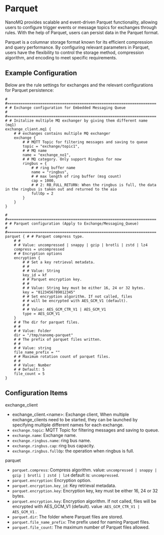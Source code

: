 # Parquet

NanoMQ provides scalable and event-driven Parquet functionality, allowing users to configure trigger events or message topics for exchanges through rules. With the help of Parquet, users can persist data in the Parquet format.

Parquet is a columnar storage format known for its efficient compression and query performance. By configuring relevant parameters in Parquet, users have the flexibility to control the storage method, compression algorithm, and encoding to meet specific requirements.

## **Example Configuration**
Below are the rule settings for exchanges and the relevant configurations for Parquet persistence:
```hcl
# #====================================================================
# # Exchange configuration for Embedded Messaging Queue
# #====================================================================
# # Initalize multiple MQ exchanger by giving them different name (mq1)
exchange_client.mq1 {
	# # exchanges contains multiple MQ exchanger
	exchange {
		# # MQTT Topic for filtering messages and saving to queue
		topic = "exchange/topic1",
		# # MQ name
		name = "exchange_no1",
		# # MQ category. Only support Ringbus for now
		ringbus = {
			# # ring buffer name
			name = "ringbus",
			# # max length of ring buffer (msg count)
			cap = 1000,
			# # 2: RB_FULL_RETURN: When the ringbus is full, the data in the ringbus is taken out and returned to the aio
			fullOp = 2
		}
	}
}

# #====================================================================
# # Parquet configuration (Apply to Exchange/Messaging_Queue)
# #====================================================================
parquet { # # Parquet compress type.
	# #
	# # Value: uncompressed | snappy | gzip | brotli | zstd | lz4
	compress = uncompressed
	# # Encryption options
	encryption {
		# # Set a key retrieval metadata.
		# #
		# # Value: String
		key_id = kf
		# # Parquet encryption key.
		# #
		# # Value: String key must be either 16, 24 or 32 bytes.
		key = "0123456789012345"
		# # Set encryption algorithm. If not called, files 
		# # will be encrypted with AES_GCM_V1 (default).
		# #
		# # Value: AES_GCM_CTR_V1 | AES_GCM_V1
		type = AES_GCM_V1
	}
	# # The dir for parquet files.
	# #
	# # Value: Folder
	dir = "/tmp/nanomq-parquet"
	# # The prefix of parquet files written.
	# #
	# # Value: string
	file_name_prefix = ""
	# # Maximum rotation count of parquet files.
	# #
	# # Value: Number
	# # Default: 5
	file_count = 5
}
```

## **Configuration Items**
exchange_client
- exchange_client.\<name>: Exchange client, When multiple exchange_clients need to be started, they can be launched by specifying multiple different names for each exchange.
- `exchange.topic`: MQTT Topic for filtering messages and saving to queue.
- `exchange.name`: Exchange name.
- `exchange.ringbus.name`: ring bus name.
- `exchange.ringbus.cap`: ring bus capacity.
- `exchange.ringbus.fullOp`: the operation when ringbus is full.

parquet
- `parquet.compress`: Compress algorithm. value: `uncompressed | snappy | gzip | brotli | zstd | lz4` default is: `uncompressed`.
- `parquet.encryption`: Encryption option.
- `parquet.encryption.key_id`: Key retrieval metadata.
- `parquet.encryption.key`: Encryption key, key must be either 16, 24 or 32 bytes.
- `parquet.encryption.key`: Encryption algorithm. If not called, files will be encrypted with AES_GCM_V1 (default). value :`AES_GCM_CTR_V1 | AES_GCM_V1` .
- `parquet.dir`: The folder where Parquet files are stored.
- `parquet.file_name_prefix`: The prefix used for naming Parquet files.
- `parquet.file_count`: The maximum number of Parquet files allowed.
